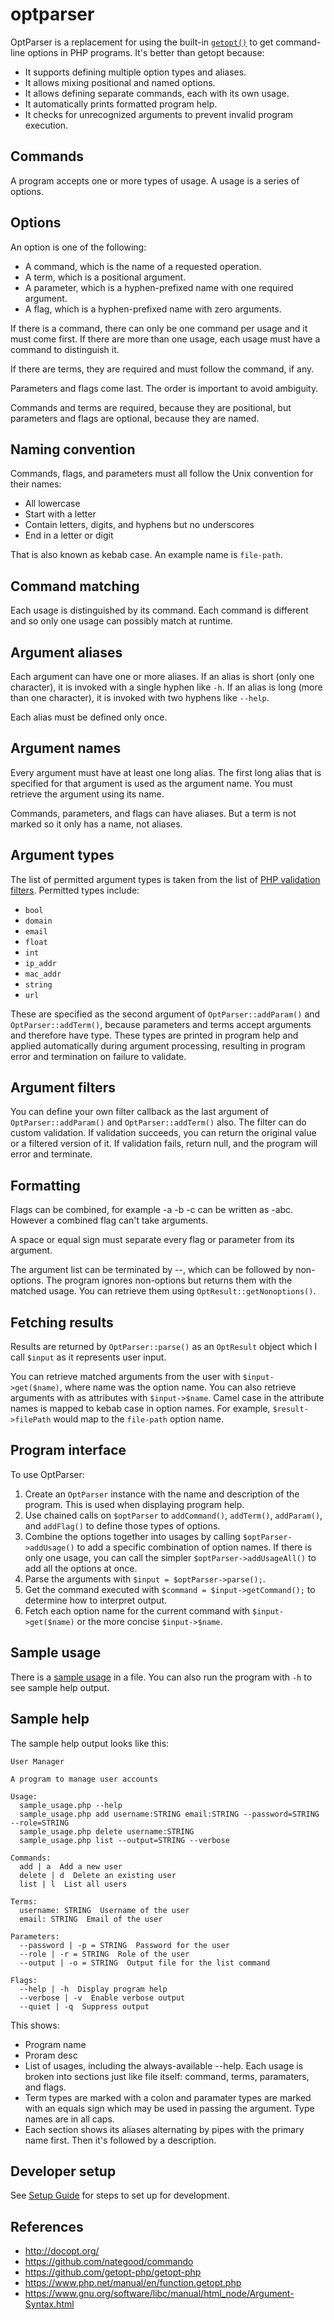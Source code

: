# optparser

OptParser is a replacement for using the built-in
[`getopt()`](https://www.php.net/manual/en/function.getopt.php) to get
command-line options in PHP programs. It's better than getopt because:

-   It supports defining multiple option types and aliases.
-   It allows mixing positional and named options.
-   It allows defining separate commands, each with its own usage.
-   It automatically prints formatted program help.
-   It checks for unrecognized arguments to prevent invalid program execution.

## Commands

A program accepts one or more types of usage. A usage is a series of options.

## Options

An option is one of the following:

-   A command, which is the name of a requested operation.
-   A term, which is a positional argument.
-   A parameter, which is a hyphen-prefixed name with one required argument.
-   A flag, which is a hyphen-prefixed name with zero arguments.

If there is a command, there can only be one command per usage and it must come
first. If there are more than one usage, each usage must have a command to
distinguish it.

If there are terms, they are required and must follow the command, if any.

Parameters and flags come last. The order is important to avoid ambiguity.

Commands and terms are required, because they are positional, but parameters and
flags are optional, because they are named.

## Naming convention

Commands, flags, and parameters must all follow the Unix convention for their
names:

-   All lowercase
-   Start with a letter
-   Contain letters, digits, and hyphens but no underscores
-   End in a letter or digit

That is also known as kebab case. An example name is `file-path`.

## Command matching

Each usage is distinguished by its command. Each command is different and so
only one usage can possibly match at runtime.

## Argument aliases

Each argument can have one or more aliases. If an alias is short (only one
character), it is invoked with a single hyphen like `-h`. If an alias is long
(more than one character), it is invoked with two hyphens like `--help`.

Each alias must be defined only once.

## Argument names

Every argument must have at least one long alias. The first long alias that is
specified for that argument is used as the argument name. You must retrieve the
argument using its name.

Commands, parameters, and flags can have aliases. But a term is not marked so it
only has a name, not aliases.

## Argument types

The list of permitted argument types is taken from the list of
[PHP validation filters](https://www.php.net/manual/en/filter.filters.validate.php).
Permitted types include:

-   `bool`
-   `domain`
-   `email`
-   `float`
-   `int`
-   `ip_addr`
-   `mac_addr`
-   `string`
-   `url`

These are specified as the second argument of `OptParser::addParam()` and
`OptParser::addTerm()`, because parameters and terms accept arguments and
therefore have type. These types are printed in program help and applied
automatically during argument processing, resulting in program error and
termination on failure to validate.

## Argument filters

You can define your own filter callback as the last argument of
`OptParser::addParam()` and `OptParser::addTerm()` also. The filter can do
custom validation. If validation succeeds, you can return the original value or
a filtered version of it. If validation fails, return null, and the program will
error and terminate.

## Formatting

Flags can be combined, for example -a -b -c can be written as -abc. However a
combined flag can't take arguments.

A space or equal sign must separate every flag or parameter from its argument.

The argument list can be terminated by --, which can be followed by non-options.
The program ignores non-options but returns them with the matched usage. You can
retrieve them using `OptResult::getNonoptions()`.

## Fetching results

Results are returned by `OptParser::parse()` as an `OptResult` object which I
call `$input` as it represents user input.

You can retrieve matched arguments from the user with `$input->get($name)`,
where name was the option name. You can also retrieve arguments with as
attributes with `$input->$name`. Camel case in the attribute names is mapped to
kebab case in option names. For example, `$result->filePath` would map to the
`file-path` option name.

## Program interface

To use OptParser:

1. Create an `OptParser` instance with the name and description of the program.
   This is used when displaying program help.
2. Use chained calls on `$optParser` to `addCommand()`, `addTerm()`,
   `addParam()`, and `addFlag()` to define those types of options.
3. Combine the options together into usages by calling `$optParser->addUsage()`
   to add a specific combination of option names. If there is only one usage,
   you can call the simpler `$optParser->addUsageAll()` to add all the options
   at once.
4. Parse the arguments with `$input = $optParser->parse();`.
5. Get the command executed with `$command = $input->getCommand();` to determine
   how to interpret output.
6. Fetch each option name for the current command with `$input->get($name)` or
   the more concise `$input->$name`.

## Sample usage

There is a [sample usage](bin/sample_usage.php) in a file. You can also run the
program with `-h` to see sample help output.

## Sample help

The sample help output looks like this:

```
User Manager

A program to manage user accounts

Usage:
  sample_usage.php --help
  sample_usage.php add username:STRING email:STRING --password=STRING --role=STRING
  sample_usage.php delete username:STRING
  sample_usage.php list --output=STRING --verbose

Commands:
  add | a  Add a new user
  delete | d  Delete an existing user
  list | l  List all users

Terms:
  username: STRING  Username of the user
  email: STRING  Email of the user

Parameters:
  --password | -p = STRING  Password for the user
  --role | -r = STRING  Role of the user
  --output | -o = STRING  Output file for the list command

Flags:
  --help | -h  Display program help
  --verbose | -v  Enable verbose output
  --quiet | -q  Suppress output
```

This shows:

-   Program name
-   Proram desc
-   List of usages, including the always-available --help. Each usage is broken
    into sections just like file itself: command, terms, paramaters, and flags.
-   Term types are marked with a colon and paramater types are marked with an
    equals sign which may be used in passing the argument. Type names are in all
    caps.
-   Each section shows its aliases alternating by pipes with the primary name
    first. Then it's followed by a description.

## Developer setup

See [Setup Guide](docs/setup_guide.md) for steps to set up for development.

## References

-   http://docopt.org/
-   https://github.com/nategood/commando
-   https://github.com/getopt-php/getopt-php
-   https://www.php.net/manual/en/function.getopt.php
-   https://www.gnu.org/software/libc/manual/html_node/Argument-Syntax.html
